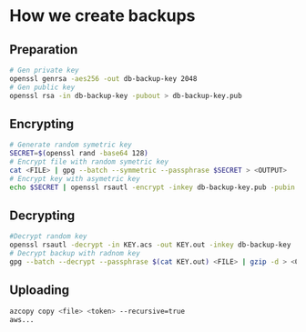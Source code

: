 # How we create backups

## Preparation
```bash
# Gen private key
openssl genrsa -aes256 -out db-backup-key 2048
# Gen public key
openssl rsa -in db-backup-key -pubout > db-backup-key.pub
```
## Encrypting
```bash
# Generate random symetric key
SECRET=$(openssl rand -base64 128)
# Encrypt file with random symetric key
cat <FILE> | gpg --batch --symmetric --passphrase $SECRET > <OUTPUT>
# Encrypt key with asymetric key
echo $SECRET | openssl rsautl -encrypt -inkey db-backup-key.pub -pubin -out key.asc
```

## Decrypting
```bash
#Decrypt random key
openssl rsautl -decrypt -in KEY.acs -out KEY.out -inkey db-backup-key
# Decrypt backup with radnom key
gpg --batch --decrypt --passphrase $(cat KEY.out) <FILE> | gzip -d > <OUT_FILE>
```

## Uploading
```bash
azcopy copy <file> <token> --recursive=true
aws...
```